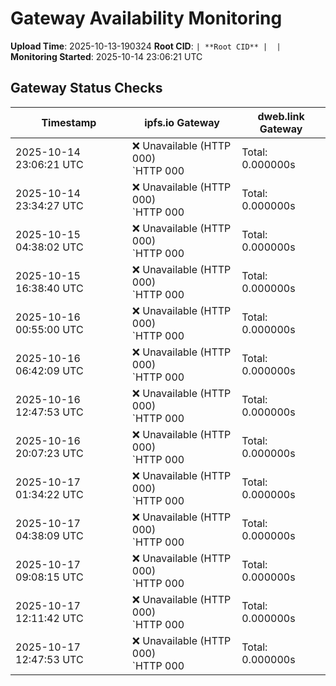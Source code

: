 # Gateway Availability Monitoring

**Upload Time**: 2025-10-13-190324
**Root CID**: `| **Root CID** |  |`
**Monitoring Started**: 2025-10-14 23:06:21 UTC

## Gateway Status Checks

| Timestamp | ipfs.io Gateway | dweb.link Gateway |
|-----------|-----------------|-------------------|
| 2025-10-14 23:06:21 UTC | ❌ Unavailable (HTTP 000)<br>`HTTP 000 | Total: 0.000000s | DNS: 0.000000s | Connect: 0.000000s | Transfer: 0.000000s | Size: 0 bytesConnection failed or timeout` | ❌ Unavailable (HTTP 000)<br>`HTTP 000 | Total: 0.000000s | DNS: 0.000000s | Connect: 0.000000s | Transfer: 0.000000s | Size: 0 bytesConnection failed or timeout` |
| 2025-10-14 23:34:27 UTC | ❌ Unavailable (HTTP 000)<br>`HTTP 000 | Total: 0.000000s | DNS: 0.000000s | Connect: 0.000000s | Transfer: 0.000000s | Size: 0 bytesConnection failed or timeout` | ❌ Unavailable (HTTP 000)<br>`HTTP 000 | Total: 0.000000s | DNS: 0.000000s | Connect: 0.000000s | Transfer: 0.000000s | Size: 0 bytesConnection failed or timeout` |
| 2025-10-15 04:38:02 UTC | ❌ Unavailable (HTTP 000)<br>`HTTP 000 | Total: 0.000000s | DNS: 0.000000s | Connect: 0.000000s | Transfer: 0.000000s | Size: 0 bytesConnection failed or timeout` | ❌ Unavailable (HTTP 000)<br>`HTTP 000 | Total: 0.000000s | DNS: 0.000000s | Connect: 0.000000s | Transfer: 0.000000s | Size: 0 bytesConnection failed or timeout` |
| 2025-10-15 16:38:40 UTC | ❌ Unavailable (HTTP 000)<br>`HTTP 000 | Total: 0.000000s | DNS: 0.000000s | Connect: 0.000000s | Transfer: 0.000000s | Size: 0 bytesConnection failed or timeout` | ❌ Unavailable (HTTP 000)<br>`HTTP 000 | Total: 0.000000s | DNS: 0.000000s | Connect: 0.000000s | Transfer: 0.000000s | Size: 0 bytesConnection failed or timeout` |
| 2025-10-16 00:55:00 UTC | ❌ Unavailable (HTTP 000)<br>`HTTP 000 | Total: 0.000000s | DNS: 0.000000s | Connect: 0.000000s | Transfer: 0.000000s | Size: 0 bytesConnection failed or timeout` | ❌ Unavailable (HTTP 000)<br>`HTTP 000 | Total: 0.000000s | DNS: 0.000000s | Connect: 0.000000s | Transfer: 0.000000s | Size: 0 bytesConnection failed or timeout` |
| 2025-10-16 06:42:09 UTC | ❌ Unavailable (HTTP 000)<br>`HTTP 000 | Total: 0.000000s | DNS: 0.000000s | Connect: 0.000000s | Transfer: 0.000000s | Size: 0 bytesConnection failed or timeout` | ❌ Unavailable (HTTP 000)<br>`HTTP 000 | Total: 0.000000s | DNS: 0.000000s | Connect: 0.000000s | Transfer: 0.000000s | Size: 0 bytesConnection failed or timeout` |
| 2025-10-16 12:47:53 UTC | ❌ Unavailable (HTTP 000)<br>`HTTP 000 | Total: 0.000000s | DNS: 0.000000s | Connect: 0.000000s | Transfer: 0.000000s | Size: 0 bytesConnection failed or timeout` | ❌ Unavailable (HTTP 000)<br>`HTTP 000 | Total: 0.000000s | DNS: 0.000000s | Connect: 0.000000s | Transfer: 0.000000s | Size: 0 bytesConnection failed or timeout` |
| 2025-10-16 20:07:23 UTC | ❌ Unavailable (HTTP 000)<br>`HTTP 000 | Total: 0.000000s | DNS: 0.000000s | Connect: 0.000000s | Transfer: 0.000000s | Size: 0 bytesConnection failed or timeout` | ❌ Unavailable (HTTP 000)<br>`HTTP 000 | Total: 0.000000s | DNS: 0.000000s | Connect: 0.000000s | Transfer: 0.000000s | Size: 0 bytesConnection failed or timeout` |
| 2025-10-17 01:34:22 UTC | ❌ Unavailable (HTTP 000)<br>`HTTP 000 | Total: 0.000000s | DNS: 0.000000s | Connect: 0.000000s | Transfer: 0.000000s | Size: 0 bytesConnection failed or timeout` | ❌ Unavailable (HTTP 000)<br>`HTTP 000 | Total: 0.000000s | DNS: 0.000000s | Connect: 0.000000s | Transfer: 0.000000s | Size: 0 bytesConnection failed or timeout` |
| 2025-10-17 04:38:09 UTC | ❌ Unavailable (HTTP 000)<br>`HTTP 000 | Total: 0.000000s | DNS: 0.000000s | Connect: 0.000000s | Transfer: 0.000000s | Size: 0 bytesConnection failed or timeout` | ❌ Unavailable (HTTP 000)<br>`HTTP 000 | Total: 0.000000s | DNS: 0.000000s | Connect: 0.000000s | Transfer: 0.000000s | Size: 0 bytesConnection failed or timeout` |
| 2025-10-17 09:08:15 UTC | ❌ Unavailable (HTTP 000)<br>`HTTP 000 | Total: 0.000000s | DNS: 0.000000s | Connect: 0.000000s | Transfer: 0.000000s | Size: 0 bytesConnection failed or timeout` | ❌ Unavailable (HTTP 000)<br>`HTTP 000 | Total: 0.000000s | DNS: 0.000000s | Connect: 0.000000s | Transfer: 0.000000s | Size: 0 bytesConnection failed or timeout` |
| 2025-10-17 12:11:42 UTC | ❌ Unavailable (HTTP 000)<br>`HTTP 000 | Total: 0.000000s | DNS: 0.000000s | Connect: 0.000000s | Transfer: 0.000000s | Size: 0 bytesConnection failed or timeout` | ❌ Unavailable (HTTP 000)<br>`HTTP 000 | Total: 0.000000s | DNS: 0.000000s | Connect: 0.000000s | Transfer: 0.000000s | Size: 0 bytesConnection failed or timeout` |
| 2025-10-17 12:47:53 UTC | ❌ Unavailable (HTTP 000)<br>`HTTP 000 | Total: 0.000000s | DNS: 0.000000s | Connect: 0.000000s | Transfer: 0.000000s | Size: 0 bytesConnection failed or timeout` | ❌ Unavailable (HTTP 000)<br>`HTTP 000 | Total: 0.000000s | DNS: 0.000000s | Connect: 0.000000s | Transfer: 0.000000s | Size: 0 bytesConnection failed or timeout` |
